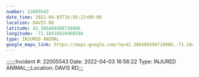 ```yaml
---
number: 22005543
date_time: 2022-04-03T16:56:22+00:00
location: DAVIS RD
latitude: 42.386489308726006
longitude: -71.18416810468598
type: INJURED ANIMAL
google_maps_link: https://maps.google.com/?q=42.386489308726006,-71.18416810468598
---
```


;;;;;;Incident #: 22005543   Date: 2022-04-03 16:56:22   Type: INJURED ANIMAL;;;Location: DAVIS RD;;;
